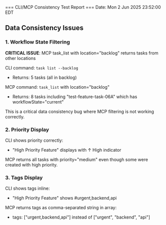 === CLI/MCP Consistency Test Report ===
Date: Mon 2 Jun 2025 23:52:00 EDT

## Data Consistency Issues

### 1. Workflow State Filtering
**CRITICAL ISSUE**: MCP task_list with location="backlog" returns tasks from other locations

CLI command: `task list --backlog`
- Returns: 5 tasks (all in backlog)

MCP command: `task_list` with location="backlog"  
- Returns: 8 tasks including "test-feature-task-06A" which has workflowState="current"

This is a critical data consistency bug where MCP filtering is not working correctly.

### 2. Priority Display
CLI shows priority correctly:
- "High Priority Feature" displays with ↑ High indicator

MCP returns all tasks with priority="medium" even though some were created with high priority.

### 3. Tags Display
CLI shows tags inline:
- "High Priority Feature" shows #urgent,backend,api

MCP returns tags as comma-separated string in array:
- tags: ["urgent,backend,api"] instead of ["urgent", "backend", "api"]
